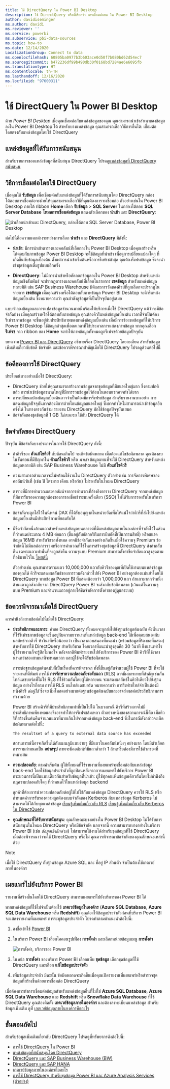 ```yaml
---
title: ใช้ DirectQuery ใน Power BI Desktop
description: ใช้ DirectQuery หรือที่เรียกว่า การเชื่อมต่อสด ใน Power BI Desktop
author: davidiseminger
ms.author: davidi
ms.reviewer: ''
ms.service: powerbi
ms.subservice: pbi-data-sources
ms.topic: how-to
ms.date: 12/14/2020
LocalizationGroup: Connect to data
ms.openlocfilehash: 60805ba0977b3b603ace0d50f7b080bd62d54ec7
ms.sourcegitcommit: b472236df99b490db30f0168bd7284ae6e6095fb
ms.translationtype: HT
ms.contentlocale: th-TH
ms.lasthandoff: 12/16/2020
ms.locfileid: "97600311"
---
```

# <a name="use-directquery-in-power-bi-desktop"></a>ใช้ DirectQuery ใน Power BI Desktop
ด้วย *Power BI Desktop* เมื่อคุณเชื่อมต่อกับแหล่งข้อมูลของคุณ คุณสามารถนำเข้าสำเนาของข้อมูลลงใน Power BI Desktop ได้ สำหรับบางแหล่งข้อมูล คุณสามารถเลือกวิธีการอื่นได้: เชื่อมต่อโดยตรงกับแหล่งข้อมูลโดยใช้ DirectQuery

## <a name="supported-data-sources"></a>แหล่งข้อมูลที่ได้รับการสนับสนุน
สำหรับรายการของแหล่งข้อมูลที่สนับสนุน DirectQuery โปรดดู[แหล่งข้อมูลที่ DirectQuery สนับสนุน](power-bi-data-sources.md)

## <a name="how-to-connect-using-directquery"></a>วิธีการเชื่อมต่อโดยใช้ DirectQuery
เมื่อคุณใช้ **รับข้อมูล** เพื่อเชื่อมต่อกับแหล่งข้อมูลที่ได้รับการสนับสนุนโดย DirectQuery กล่องโต้ตอบการเชื่อมต่อจะช่วยให้คุณสามารถเลือกวิธีที่คุณต้องการจะเชื่อมต่อ ตัวอย่างเช่นใน Power BI Desktop ภายใต้ ribbon **Home** เลือก **รับข้อมูล** > **SQL Server** ในกล่องโต้ตอบ **SQL Server Database** **โหมดการเชื่อมต่อข้อมูล** แสดงตัวเลือกของ **นำเข้า** และ **DirectQuery**:

![ตัวเลือกนำเข้าและ DirectQuery, กล่องโต้ตอบ SQL Server Database, Power BI Desktop](media/desktop-use-directquery/directquery_sqlserverdb.png)

ต่อไปนี้คือความแตกต่างระหว่างการเลือก **นำเข้า** และ **DirectQuery** มีดังนี้:

- **นำเข้า**: มีการนำเข้าตารางและคอลัมน์ที่เลือกลงใน Power BI Desktop เมื่อคุณสร้างหรือโต้ตอบกับภาพข้อมูล Power BI Desktop จะใช้ข้อมูลที่นำเข้า เพื่อดูการเปลี่ยนแปลงใดๆ ที่เกิดขึ้นกับข้อมูลเบื้องต้น ตั้งแต่การนำเข้าเริ่มต้นหรือการรีเฟรชล่าสุด คุณต้องรีเฟรชข้อมูล ซึ่งจะนำเข้าชุดข้อมูลเต็มรูปแบบอีกครั้ง

- **DirectQuery**: ไม่มีการนำเข้าหรือคัดลอกข้อมูลลงใน Power BI Desktop สำหรับแหล่งข้อมูลเชิงสัมพันธ์ จะปรากฏตารางและคอลัมน์ที่เลือกในรายการ **เขตข้อมูล** สำหรับแหล่งข้อมูลหลายมิติ เช่น SAP Business Warehouse มิติและการวัดของคิวบ์ที่ถูกเลือกจะปรากฏในรายการ **เขตข้อมูล** เมื่อคุณสร้างหรือโต้ตอบกับภาพข้อมูล Power BI Desktop จะคิวรีแหล่งข้อมูลเบื้องต้น ซึ่งหมายความว่า คุณกำลังดูข้อมูลที่เป็นปัจจุบันอยู่เสมอ

แบบจำลองข้อมูลและการแปลงข้อมูลจำนวนมากมีพร้อมให้บริการเมื่อใช้ DirectQuery แม้ว่าจะมีข้อจำกัดบ้าง เมื่อคุณสร้างหรือโต้ตอบกับภาพข้อมูล คุณต้องคิวรีแหล่งข้อมูลเบื้องต้น เวลาที่จำเป็นต้องรีเฟรชภาพข้อมูล จะขึ้นอยู่กับประสิทธิภาพของแหล่งข้อมูลเบื้องต้น เมื่อมีการร้องขอข้อมูลที่ให้บริการ Power BI Desktop ใช้ข้อมูลล่าสุดเพื่อลดเวลาที่ใช้ประมวลการแสดงภาพข้อมูล หากคุณเลือก **รีเฟรช** จาก ribbon ของ **Home** จะทำให้ภาพข้อมูลทั้งหมดถูกรีเฟรชด้วยข้อมูลปัจจุบัน

บทความ [Power BI และ DirectQuery](desktop-directquery-about.md) อธิบายเรื่อง DirectQuery โดยละเอียด สำหรับข้อมูลเพิ่มเติมเกี่ยวกับข้อดี ข้อจำกัด และข้อควรพิจารณาสำคัญเมื่อใช้ DirectQuery โปรดดูส่วนต่อไปนี้

## <a name="benefits-of-using-directquery"></a>ข้อดีของการใช้ DirectQuery
ประโยชน์บางอย่างเมื่อใช้ DirectQuery:

- DirectQuery ช่วยให้คุณสามารถสร้างภาพข้อมูลจากชุดข้อมูลที่มีขนาดใหญ่มาก ซึ่งตามปกติแล้ว การนำเข้าข้อมูลขนาดใหญ่ที่มีการรวมข้อมูลไว้ก่อนในตอนแรกอาจทำได้ยาก
- การเปลี่ยนแปลงข้อมูลเบื้องต้นอาจจำเป็นต้องมีการรีเฟรชข้อมูล สำหรับรายงานบางอย่าง การแสดงข้อมูลปัจจุบันอาจต้องมีการถ่ายโอนข้อมูลขนาดใหญ่ ซึ่งอาจทำใหไม่สามารถนำเข้าข้อมูลอีกครั้งได้ ในทางตรงกันข้าม รายงาน DirectQuery มักใช้ข้อมูลปัจจุบันเสมอ
- ข้อจำกัดของชุดข้อมูลที่ 1 GB *ไม่สามารถ* ใช้กับ DirectQuery ได้

## <a name="limitations-of-directquery"></a>ขีดจำกัดของ DirectQuery
ปัจจุบัน มีข้อจำกัดบางประการในการใช้ DirectQuery ดังนี้:

- ถ้าคิวรีของ **ตัวแก้ไขคิวรี** ซับซ้อนเกินไป จะเกิดข้อผิดพลาด เมื่อต้องแก้ไขข้อผิดพลาด คุณต้องลบในขั้นตอนที่มีปัญหาใน **ตัวแก้ไขคิวรี** หรือ *นำเข้า* ข้อมูลแทนที่จะใช้ DirectQuery สำหรับแหล่งข้อมูลหลายมิติ เช่น SAP Business Warehouse ไม่มี **ตัวแก้ไขคิวรี**

- ความสามารถด้านเวลาจะไม่พร้อมใช้งานใน DirectQuery ตัวอย่างเช่น การจัดการพิเศษของคอลัมน์วันที่ (เช่น ปี ไตรมาส เดือน หรือวัน) ไม่รองรับในโหมด DirectQuery

- ตารางที่มีการคำนวณและคอลัมน์จากการคำนวณที่อ้างอิงตาราง DirectQuery จากแหล่งข้อมูลที่มีการรับรองความถูกต้องของการลงชื่อเข้าระบบครั้งเดียว (SSO) ไม่ได้รับการรองรับในบริการ Power BI

- ข้อจำกัดจะถูกใส่ไว้ในนิพจน์ DAX ที่ได้รับอนุญาตในหน่วยวัดเพื่อให้แน่ใจว่าคิวรีที่ส่งไปยังแหล่งข้อมูลเบื้องต้นมีประสิทธิภาพที่ยอมรับได้

- มีขีดจำกัดหนึ่งล้านแถวสำหรับแหล่งข้อมูลบนคลาวด์ที่มีแหล่งข้อมูลภายในองค์กรที่จำกัดไว้ในส่วนที่กำหนดประมาณ 4 MB ต่อแถว (ขึ้นอยู่กับอัลกอริทึมการบีบอัดที่เป็นกรรมสิทธิ์) หรือขนาดข้อมูล 16MB สำหรับวิชวลทั้งหมด อาจมีข้อจำกัดบางอย่างเกิดขึ้นเมื่อใช้ความจุ Premium ข้อจำกัดนี้ไม่มีผลต่อการรวมหรือการคำนวณที่ใช้ในการสร้างชุดข้อมูลที่ DirectQuery ส่งค่ากลับคืน เฉพาะแถวเท่านั้นที่จะถูกส่งคืน ความจุแบบ Premium สามารถตั้งค่าขีดจำกัดแถวสูงสุดตามที่อธิบายไว้ใน [โพสต์นี้](https://powerbi.microsoft.com/blog/five-new-power-bi-premium-capacity-settings-is-available-on-the-portal-preloaded-with-default-values-admin-can-review-and-override-the-defaults-with-their-preference-to-better-fence-their-capacity/) 

    ตัวอย่างเช่น คุณสามารถรวมแถว 10,000,000 แถวกับคิวรีของคุณที่เปิดใช้งานบนแหล่งข้อมูลของคุณได้ คิวรีจะแสดงผลลัพธ์ของการรวมดังกล่าวไปยัง Power BI อย่างถูกต้องแม่นยำโดยใช้ DirectQuery หากข้อมูล Power BI ที่แสดงน้อยกว่า 1,000,000 แถว ถ้าแถวมากกว่าหนึ่งล้านแถวถูกส่งกลับจาก DirectQuery Power BI จะส่งกลับข้อผิดพลาด (เว้นแต่ในความจุแบบ Premium และจำนวนแถวอยู่ภายใต้ขีดจำกัดการตั้งค่าของผู้ดูแลระบบ)


## <a name="important-considerations-when-using-directquery"></a>ข้อควรพิจารณาเมื่อใช้ DirectQuery
ควรคำนึงถึงสามข้อต่อไปนี้เมื่อใช้ DirectQuery:

- **ประสิทธิภาพและภาระ**: คำขอ DirectQuery ทั้งหมดจะถูกส่งไปยังฐานข้อมูลต้นฉบับ ดังนั้นเวลาที่ใช้รีเฟรชภาพข้อมูลจะขึ้นอยู่กับความยาวนานที่แหล่งข้อมูล back-end ใช้เพื่อตอบสนองกับผลลัพธ์จากคิวรี ห้าวินาทีหรือน้อยกว่า เป็นเวลาตอบสนองที่แนะนำ (พร้อมข้อมูลที่ร้องขอที่แสดง) สำหรับการใช้ DirectQuery สำหรับวิชวล โดยเวลาที่แนะนำสูงสุดคือ 30 วินาที ยิ่งนานเท่าไร ผู้ใช้รายงานก็จะรู้สึกไม่พอใจ หลังจากตีพิมพ์รายงานไปยังบริการของ Power BI คิวรีที่ใช้เวลานานกว่าสองสามนาทีจะหมดเวลา และผู้ใช้จะได้รับข้อผิดพลาด
  
    ภาระต่อฐานข้อมูลต้นฉบับก็เป็นเรื่องที่ควรพิจารณา ทั้งนี้ขึ้นอยู่กับจำนวนผู้ใช้ Power BI ที่จะใช้รายงานที่ตีพิมพ์ การใช้ **การรักษาความปลอดภัยระดับแถว** (RLS) อาจมีผลกระทบที่สำคัญเช่นกัน ไทล์แดชบอร์ดที่ไม่ใช่ RLS ที่ใช้ร่วมกันโดยผู้ใช้หลายคน จะแสดงผลลัพธ์ในคิวรีเดียวไปยังฐานข้อมูล อย่างไรก็ตาม การใช้ RLS บนไทล์แดชบอร์ด หมายความว่า การรีเฟรชไทล์จำเป็นต้องมีหนึ่งคิวรี *ต่อผู้ใช้* ซึ่งจะเพิ่มโหลดอย่างมากต่อฐานข้อมูลต้นฉบับและอาจส่งผลต่อประสิทธิภาพการทำงานด้วย
  
    Power BI สร้างคิวรีที่มีประสิทธิภาพเท่าที่เป็นไปได้ ในบางกรณี คิวรีที่สร้างอาจไม่มีประสิทธิภาพเพียงพอและจึงอาจทำให้การรีเฟรชล้มเหลว ตัวอย่างหนึ่งของสถานการณ์นี้คือ เมื่อคิวรีที่สร้างขึ้นค้นคืนจำนวนแถวที่มากเกินไปจากแหล่งข้อมูล back-end ซึ่งในกรณีดังกล่าวจะเกิดข้อผิดพลาดต่อไปนี้:

    ```output
    The resultset of a query to external data source has exceeded
    ```
  
    สถานการณ์นี้อาจเกิดขึ้นได้กับแผนภูมิแบบง่ายๆ ที่มีแถวในคอลัมน์หนึ่งๆ อย่างมาก โดยมีตัวเลือกการรวมกำหนดเป็น **อย่าสรุป** ภาพจะมีคอลัมน์ที่มีแถวต่ำกว่า 1 ล้านหรือต้องมีการใช้ตัวกรองที่เหมาะสม

- **ความปลอดภัย**: ตามค่าเริ่มต้น ผู้ใช้ทั้งหมดที่ใช้รายงานที่เผยแพร่จะเชื่อมต่อกับแหล่งข้อมูล back-end โดยใช้ข้อมูลประจำตัวที่ถูกป้อนหลังจากการเผยแพร่ไปยังบริการ Power BI กระบวนการนี้เป็นแบบเดียวกันสำหรับข้อมูลที่นำเข้า: ผู้ใช้ทุกคนเห็นข้อมูลเดียวกันโดยไม่คำนึงถึงกฎความปลอดภัยใดๆ ที่กำหนดไว้ในแหล่งข้อมูล backend

    ลูกค้าที่ต้องการนำความปลอดภัยต่อผู้ใช้ไปใช้กับแหล่งข้อมูล DirectQuery ควรใช้ RLS หรือกำหนดค่าการรับรองความถูกต้องแบบจำกัดของ Kerberos กับแหล่งข้อมูล Kerberos ไม่สามารถใช้ได้กับทุกแหล่งข้อมูล [เรียนรู้เพิ่มเติมเกี่ยวกับ RLS](../admin/service-admin-rls.md) [เรียนรู้เพิ่มเติมเกี่ยวกับ Kerberos ใน DirectQuery](service-gateway-sso-kerberos.md)

- **คุณลักษณะที่ได้รับการสนับสนุน**: คุณลักษณะบางอย่างใน Power BI Desktop ไม่ได้รับการสนับสนุนในโหมด DirectQuery หรือมีข้อจำกัด นอกจากนี้ ความสามารถบางอย่างในบริการ Power BI (เช่น *ข้อมูลเชิงลึกด่วน*) ไม่สามารถใช้งานได้สำหรับชุดข้อมูลที่ใช้ DirectQuery เมื่อต้องพิจารณาว่าจะใช้ DirectQuery หรือไม่ คุณควรพิจารณาข้อจำกัดของคุณลักษณะเหล่านี้ด้วย

> [!NOTE]
> เมื่อใช้ DirectQuery กับฐานข้อมูล Azure SQL และ ที่อยู่ IP ส่วนตัว จำเป็นต้องใช้เกตเวย์ภายในองค์กร 

## <a name="publish-to-the-power-bi-service"></a>เผยแพร่ไปยังบริการ Power BI
รายงานที่สร้างขึ้นโดยใช้ DirectQuery สามารถเผยแพร่ไปยังบริการของ Power BI ได้

หากแหล่งข้อมูลที่ใช้ไม่จำเป็นต้องใช้ **เกตเวย์ข้อมูลในองค์กร** (**Azure SQL Database**, **Azure SQL Data Warehouse** หรือ **Redshift**) คุณต้องให้ข้อมูลประจำตัวก่อนที่บริการ Power BI จะแสดงรายงานที่แผยแพร่ การระบุข้อมูลประจำตัว โปรดทำตามคำแนะนำต่อไปนี้:

1. ลงชื่อเข้าใช้ [Power BI](https://www.powerbi.com/)
2. ในบริการ Power BI เลือกไอคอนรูปเฟือง **การตั้งค่า** และเลือกหน่วยข้อมูลเมนู **การตั้งค่า**

    ![การตั้งค่า, บริการของ Power BI](media/desktop-use-directquery/directquery_pbiservicesettings.png)

3. ในหน้า **การตั้งค่า** ของบริการ Power BI เลือกแท็บ **ชุดข้อมูล** เลือกชุดข้อมูลที่ใช้ DirectQuery และเลือก **แก้ไขข้อมูลประจำตัว**

4. เพิ่มข้อมูลประจำตัว มิฉะนั้น ข้อผิดพลาดจะเกิดขึ้นเมื่อคุณเปิดรายงานที่เผยแพร่หรือสำรวจชุดข้อมูลที่สร้างขึ้นด้วยการเชื่อมต่อ DirectQuery

เมื่อต้องการทำการเชื่อมต่อข้อมูลสำหรับแหล่งข้อมูลอื่นที่ไม่ใช่ **Azure SQL Database**, **Azure SQL Data Warehouse** และ **Redshift** หรือ **Snowflake Data Warehouse** ที่ใช้ DirectQuery คุณต้องติดตั้ง **เกตเวย์ข้อมูลภายในองค์กร** และต้องลงทะเบียนแหล่งข้อมูล สำหรับข้อมูลเพิ่มเติม ดูที่ [เกตเวย์ข้อมูลภายในองค์กรคืออะไร](service-gateway-onprem.md)

## <a name="next-steps"></a>ขั้นตอนถัดไป
สำหรับข้อมูลเพิ่มเติมเกี่ยวกับ DirectQuery โปรดดูที่ทรัพยากรดังต่อไปนี้:

- [การใช้ DirectQuery ใน Power BI](desktop-directquery-about.md)
- [แหล่งข้อมูลที่สนับสนุนโดย DirectQuery](power-bi-data-sources.md)
- [DirectQuery และ SAP Business Warehouse (BW)](desktop-directquery-sap-bw.md)
- [DirectQuery และ SAP HANA](desktop-directquery-sap-hana.md)
- [เกตเวย์ข้อมูลภายในองค์กรคืออะไร](service-gateway-onprem.md)
- [การใช้ DirectQuery สำหรับชุดข้อมูล Power BI และ Azure Analysis Services (ตัวอย่าง)](../connect-data/desktop-directquery-datasets-azure-analysis-services.md)
